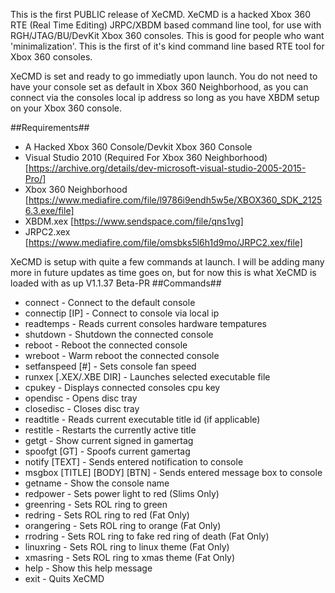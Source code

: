 This is the first PUBLIC release of XeCMD. XeCMD is a hacked Xbox 360 RTE (Real Time Editing) JRPC/XBDM based command line tool, for use with RGH/JTAG/BU/DevKit Xbox 360 consoles. This is good for people who want 'minimalization'. This is the first of it's kind command line based RTE tool for Xbox 360 consoles.

XeCMD is set and ready to go immediatly upon launch. You do not need to have your console set as default in Xbox 360 Neighborhood, as you can connect via the consoles local ip address so long as you have XBDM setup on your Xbox 360 console.

##Requirements##
- A Hacked Xbox 360 Console/Devkit Xbox 360 Console
- Visual Studio 2010 (Required For Xbox 360 Neighborhood) [https://archive.org/details/dev-microsoft-visual-studio-2005-2015-Pro/]
- Xbox 360 Neighborhood [https://www.mediafire.com/file/l9786i9endh5w5e/XBOX360_SDK_21256.3.exe/file]
- XBDM.xex [https://www.sendspace.com/file/qns1vg]
- JRPC2.xex [https://www.mediafire.com/file/omsbks5l6h1d9mo/JRPC2.xex/file]

XeCMD is setup with quite a few commands at launch. I will be adding many more in future updates as time goes on, but for now this is what XeCMD is loaded with as up V1.1.37 Beta-PR
##Commands##
- connect                        - Connect to the default console
- connectip [IP]                 - Connect to console via local ip
- readtemps                      - Reads current consoles hardware tempatures
- shutdown                       - Shutdown the connected console
- reboot                         - Reboot the connected console
- wreboot                        - Warm reboot the connected console
- setfanspeed [#]                - Sets console fan speed
- runxex [.XEX/.XBE DIR]         - Launches selected executable file
- cpukey                         - Displays connected consoles cpu key
- opendisc                       - Opens disc tray
- closedisc                      - Closes disc tray
- readtitle                      - Reads current executable title id (if applicable)
- restitle                       - Restarts the currently active title
- getgt                          - Show current signed in gamertag
- spoofgt [GT]                   - Spoofs current gamertag
- notify [TEXT]                  - Sends entered notification to console
- msgbox [TITLE] [BODY] [BTN]    - Sends entered message box to console
- getname                        - Show the console name
- redpower                       - Sets power light to red (Slims Only)
- greenring                      - Sets ROL ring to green
- redring                        - Sets ROL ring to red (Fat Only)
- orangering                     - Sets ROL ring to orange (Fat Only)
- rrodring                       - Sets ROL ring to fake red ring of death (Fat Only)
- linuxring                      - Sets ROL ring to linux theme (Fat Only)
- xmasring                       - Sets ROL ring to xmas theme (Fat Only)
- help                           - Show this help message
- exit                           - Quits XeCMD
